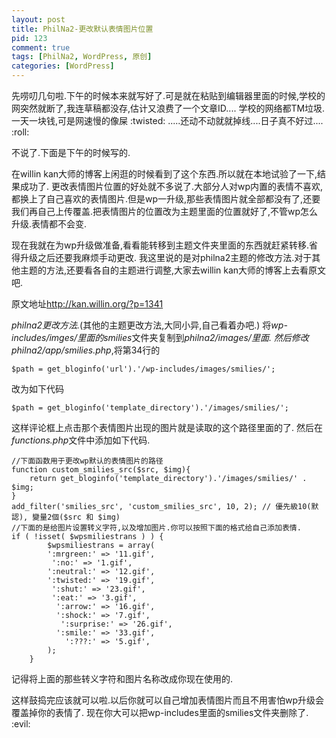```yaml
--- 
layout: post
title: PhilNa2-更改默认表情图片位置
pid: 123
comment: true
tags: [PhilNa2, WordPress, 原创]
categories: [WordPress]
---
```

先唠叨几句啦.下午的时候本来就写好了.可是就在粘贴到编辑器里面的时候,学校的网突然就断了,我连草稿都没存,估计又浪费了一个文章ID....
学校的网络都TM垃圾.一天一块钱,可是网速慢的像屎 :twisted: .....还动不动就就掉线....日子真不好过.... :roll: 

不说了.下面是下午的时候写的.

在willin kan大师的博客上闲逛的时候看到了这个东西.所以就在本地试验了一下,结果成功了.
更改表情图片位置的好处就不多说了.大部分人对wp内置的表情不喜欢,都换上了自己喜欢的表情图片.但是wp一升级,那些表情图片就全部都没有了,还要我们再自己上传覆盖.把表情图片的位置改为主题里面的位置就好了,不管wp怎么升级.表情都不会变.

现在我就在为wp升级做准备,看看能转移到主题文件夹里面的东西就赶紧转移.省得升级之后还要我麻烦手动更改.
我这里说的是对philna2主题的修改方法.对于其他主题的方法,还要看各自的主题进行调整,大家去willin kan大师的博客上去看原文吧.

原文地址<http://kan.willin.org/?p=1341>

*philna2更改方法.*(其他的主题更改方法,大同小异,自己看着办吧.)
将*wp-includes/imges/*里面的*smilies*文件夹复制到*philna2/images/*里面.
然后修改*philna2/app/smilies.php*,将第34行的

	$path = get_bloginfo('url').'/wp-includes/images/smilies/';
	
改为如下代码

	$path = get_bloginfo('template_directory').'/images/smilies/';
	
这样评论框上点击那个表情图片出现的图片就是读取的这个路径里面的了.
然后在*functions.php*文件中添加如下代码.

	//下面函数用于更改wp默认的表情图片的路径
	function custom_smilies_src($src, $img){
	    return get_bloginfo('template_directory').'/images/smilies/' . $img;
	}
	add_filter('smilies_src', 'custom_smilies_src', 10, 2); // 優先級10(默認), 變量2個($src 和 $img)
	//下面的是给图片设置转义字符,以及增加图片.你可以按照下面的格式给自己添加表情.
	if ( !isset( $wpsmiliestrans ) ) {
			$wpsmiliestrans = array(
			':mrgreen:' => '11.gif',
			 ':no:' => '1.gif',
			':neutral:' => '12.gif',
			':twisted:' => '19.gif',
			 ':shut:' => '23.gif',
			 ':eat:' => '3.gif',
			  ':arrow:' => '16.gif',
			  ':shock:' => '7.gif',
			   ':surprise:' => '26.gif',
			  ':smile:' => '33.gif',
			    ':???:' => '5.gif',
			);
		}
		
记得将上面的那些转义字符和图片名称改成你现在使用的.

这样鼓捣完应该就可以啦.以后你就可以自己增加表情图片而且不用害怕wp升级会覆盖掉你的表情了.
现在你大可以把wp-includes里面的smilies文件夹删除了. :evil: 
